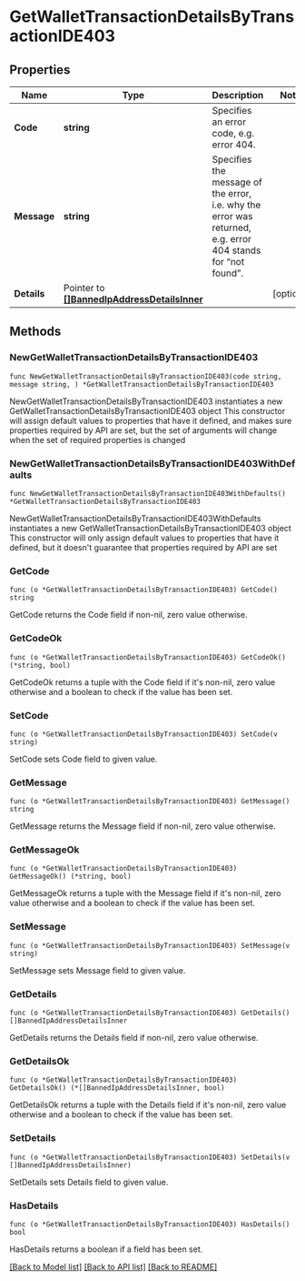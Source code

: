 # GetWalletTransactionDetailsByTransactionIDE403

## Properties

Name | Type | Description | Notes
------------ | ------------- | ------------- | -------------
**Code** | **string** | Specifies an error code, e.g. error 404. | 
**Message** | **string** | Specifies the message of the error, i.e. why the error was returned, e.g. error 404 stands for “not found”. | 
**Details** | Pointer to [**[]BannedIpAddressDetailsInner**](BannedIpAddressDetailsInner.md) |  | [optional] 

## Methods

### NewGetWalletTransactionDetailsByTransactionIDE403

`func NewGetWalletTransactionDetailsByTransactionIDE403(code string, message string, ) *GetWalletTransactionDetailsByTransactionIDE403`

NewGetWalletTransactionDetailsByTransactionIDE403 instantiates a new GetWalletTransactionDetailsByTransactionIDE403 object
This constructor will assign default values to properties that have it defined,
and makes sure properties required by API are set, but the set of arguments
will change when the set of required properties is changed

### NewGetWalletTransactionDetailsByTransactionIDE403WithDefaults

`func NewGetWalletTransactionDetailsByTransactionIDE403WithDefaults() *GetWalletTransactionDetailsByTransactionIDE403`

NewGetWalletTransactionDetailsByTransactionIDE403WithDefaults instantiates a new GetWalletTransactionDetailsByTransactionIDE403 object
This constructor will only assign default values to properties that have it defined,
but it doesn't guarantee that properties required by API are set

### GetCode

`func (o *GetWalletTransactionDetailsByTransactionIDE403) GetCode() string`

GetCode returns the Code field if non-nil, zero value otherwise.

### GetCodeOk

`func (o *GetWalletTransactionDetailsByTransactionIDE403) GetCodeOk() (*string, bool)`

GetCodeOk returns a tuple with the Code field if it's non-nil, zero value otherwise
and a boolean to check if the value has been set.

### SetCode

`func (o *GetWalletTransactionDetailsByTransactionIDE403) SetCode(v string)`

SetCode sets Code field to given value.


### GetMessage

`func (o *GetWalletTransactionDetailsByTransactionIDE403) GetMessage() string`

GetMessage returns the Message field if non-nil, zero value otherwise.

### GetMessageOk

`func (o *GetWalletTransactionDetailsByTransactionIDE403) GetMessageOk() (*string, bool)`

GetMessageOk returns a tuple with the Message field if it's non-nil, zero value otherwise
and a boolean to check if the value has been set.

### SetMessage

`func (o *GetWalletTransactionDetailsByTransactionIDE403) SetMessage(v string)`

SetMessage sets Message field to given value.


### GetDetails

`func (o *GetWalletTransactionDetailsByTransactionIDE403) GetDetails() []BannedIpAddressDetailsInner`

GetDetails returns the Details field if non-nil, zero value otherwise.

### GetDetailsOk

`func (o *GetWalletTransactionDetailsByTransactionIDE403) GetDetailsOk() (*[]BannedIpAddressDetailsInner, bool)`

GetDetailsOk returns a tuple with the Details field if it's non-nil, zero value otherwise
and a boolean to check if the value has been set.

### SetDetails

`func (o *GetWalletTransactionDetailsByTransactionIDE403) SetDetails(v []BannedIpAddressDetailsInner)`

SetDetails sets Details field to given value.

### HasDetails

`func (o *GetWalletTransactionDetailsByTransactionIDE403) HasDetails() bool`

HasDetails returns a boolean if a field has been set.


[[Back to Model list]](../README.md#documentation-for-models) [[Back to API list]](../README.md#documentation-for-api-endpoints) [[Back to README]](../README.md)


